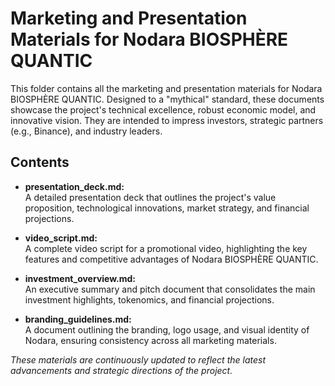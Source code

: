 # Marketing and Presentation Materials for Nodara BIOSPHÈRE QUANTIC

This folder contains all the marketing and presentation materials for Nodara BIOSPHÈRE QUANTIC. Designed to a "mythical" standard, these documents showcase the project's technical excellence, robust economic model, and innovative vision. They are intended to impress investors, strategic partners (e.g., Binance), and industry leaders.

## Contents

- **presentation_deck.md:**  
  A detailed presentation deck that outlines the project's value proposition, technological innovations, market strategy, and financial projections.
  
- **video_script.md:**  
  A complete video script for a promotional video, highlighting the key features and competitive advantages of Nodara BIOSPHÈRE QUANTIC.
  
- **investment_overview.md:**  
  An executive summary and pitch document that consolidates the main investment highlights, tokenomics, and financial projections.
  
- **branding_guidelines.md:**  
  A document outlining the branding, logo usage, and visual identity of Nodara, ensuring consistency across all marketing materials.

*These materials are continuously updated to reflect the latest advancements and strategic directions of the project.*
